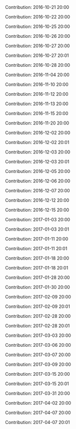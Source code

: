 Contribution: 2016-10-21 20:00

Contribution: 2016-10-22 20:00

Contribution: 2016-10-25 20:00

Contribution: 2016-10-26 20:00

Contribution: 2016-10-27 20:00

Contribution: 2016-10-27 20:01

Contribution: 2016-10-28 20:00

Contribution: 2016-11-04 20:00

Contribution: 2016-11-10 20:00

Contribution: 2016-11-12 20:00

Contribution: 2016-11-13 20:00

Contribution: 2016-11-15 20:00

Contribution: 2016-11-20 20:00

Contribution: 2016-12-02 20:00

Contribution: 2016-12-02 20:01

Contribution: 2016-12-03 20:00

Contribution: 2016-12-03 20:01

Contribution: 2016-12-05 20:00

Contribution: 2016-12-06 20:00

Contribution: 2016-12-07 20:00

Contribution: 2016-12-12 20:00

Contribution: 2016-12-15 20:00

Contribution: 2017-01-03 20:00

Contribution: 2017-01-03 20:01

Contribution: 2017-01-11 20:00

Contribution: 2017-01-11 20:01

Contribution: 2017-01-18 20:00

Contribution: 2017-01-18 20:01

Contribution: 2017-01-28 20:00

Contribution: 2017-01-30 20:00

Contribution: 2017-02-09 20:00

Contribution: 2017-02-09 20:01

Contribution: 2017-02-28 20:00

Contribution: 2017-02-28 20:01

Contribution: 2017-03-03 20:00

Contribution: 2017-03-06 20:00

Contribution: 2017-03-07 20:00

Contribution: 2017-03-09 20:00

Contribution: 2017-03-15 20:00

Contribution: 2017-03-15 20:01

Contribution: 2017-03-31 20:00

Contribution: 2017-04-02 20:00

Contribution: 2017-04-07 20:00

Contribution: 2017-04-07 20:01

